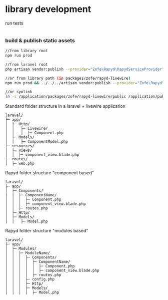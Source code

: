 # library development

run tests
```bash

```


### build & publish static assets

```bash
//from library root
npm run prod

//from laravel root 
php artisan vendor:publish --provider="Zofe\Rapyd\RapydServiceProvider" --tag="public"
```

```bash
//or from library path (in packages/zofe/rapyd-livewire)
npm run prod && ../../../artisan vendor:publish --provider="Zofe\Rapyd\RapydServiceProvider" --tag="public"

//or symlink 
ln -s /application/packages/zofe/rapyd-livewire/public /application/public/vendor/rapyd-livewire
```


Standard folder structure in a laravel + livewire application
```
laravel/
├─ app/
│  ├─ Http/
│  │   ├─ Livewire/
│  │   │  ├─ Component.php
│  ├─ Models/
│  │   ├─ ComponentModel.php  
├─ resources/
│  ├─ views/
│  │  ├─ component_view.blade.php
├─ routes/
│  ├─ web.php
```

Rapyd folder structure "component based"
```
laravel/
├─ app/
│  ├─ Components/
|  |  ├─ ComponentName/
│  │  │  ├─ Component.php
│  │  │  ├─ component_view.blade.php
│  │  ├─ routes.php
│  ├─ Http/
│  ├─ Models/
│  │   ├─ Model.php  
```

Rapyd folder structure "modules based"
```
laravel/
├─ app/
│  ├─ Modules/
│  │  ├─ ModuleName/
│  │  │  ├─ Components/
│  │  │  │  ├─ ComponentName/
│  │  │  │  │  ├─ Component.php
│  │  │  │  │  ├─ component_view.blade.php
│  │  │  │  ├─ routes.php
│  │  │  ├─ config.php
│  │  │  ├─ Http/
│  │  │  ├─ Models/
│  │  │  │  ├─ Model.php  
 
```

